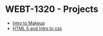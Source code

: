 # WEBT-1320 - Projects

<ul>
   <li><a href="intro_to_html/Indexs.html" target="_blank">Intro to Makeup</a></li>
   <li><a href="html5_intro_cs/Index.html" target="_blank">HTML 5 and Intro to css</a></li>

</ul>
